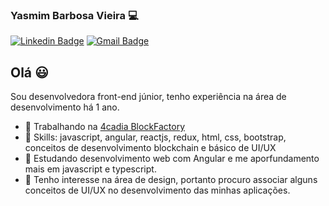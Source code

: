 ### Yasmim Barbosa Vieira 💻

[![Linkedin Badge](https://img.shields.io/badge/-LinkedIn-blue?style=flat-square&logo=Linkedin&logoColor=white&link=https:https://www.linkedin.com/in/yasmim-barbosa/)](https://www.linkedin.com/in/yasmim-barbosa/)
[![Gmail Badge](https://img.shields.io/badge/-Gmail-c14438?style=flat-square&logo=Gmail&logoColor=white&link=mailto:yasmimv890@gmail.com)](mailto:yasmimv890@gmail.com)

## Olá 😃
Sou desenvolvedora front-end júnior, tenho experiência na área de desenvolvimento há 1 ano.
- 🔭 Trabalhando na  [4cadia BlockFactory](https://www.4cadia.com/)
- 🌱 Skills: javascript, angular, reactjs, redux, html, css, bootstrap, conceitos de desenvolvimento blockchain e básico de UI/UX
- 👯 Estudando desenvolvimento web com Angular e me aporfundamento mais em javascript e typescript.
- 🤔 Tenho interesse na área de design, portanto procuro associar alguns conceitos de UI/UX no desenvolvimento das minhas aplicações.
